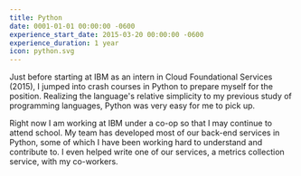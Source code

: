 ```yaml
---
title: Python
date: 0001-01-01 00:00:00 -0600
experience_start_date: 2015-03-20 00:00:00 -0600
experience_duration: 1 year
icon: python.svg
---
```

Just before starting at IBM as an intern in Cloud Foundational Services (2015), I jumped into crash courses in Python to prepare myself for the position. Realizing the language's relative simplicity to my previous study of programming languages, Python was very easy for me to pick up.

Right now I am working at IBM under a co-op so that I may continue to attend school. My team has developed most of our back-end services in Python, some of which I have been working hard to understand and contribute to.
I even helped write one of our services, a metrics collection service, with my co-workers.
